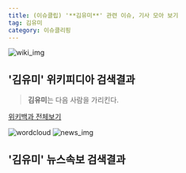 ```yaml
---
title: (이슈클립) '**김유미**' 관련 이슈, 기사 모아 보기
tag: 김유미
category: 이슈클리핑
---
```

![wiki_img](https://user-images.githubusercontent.com/42597476/44503234-41136a80-a6d0-11e8-9071-6fc6418eafe4.png)
## **'**김유미**'** 위키피디아 검색결과
>**김유미**는 다음 사람을 가리킨다.

<a href="https://ko.wikipedia.org/wiki/김유미" target="_blank">위키백과 전체보기</a>

![wordcloud](https://s3.ap-northeast-2.amazonaws.com/lyrics101-wordcloud/2018-09-19-1537340409.png)
![news_img](https://user-images.githubusercontent.com/42597476/44507050-1206f400-a6e4-11e8-8d98-7ffbfebb353f.png)
## **'**김유미**'** 뉴스속보 검색결과

